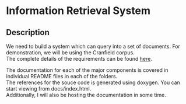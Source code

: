 Information Retrieval System
=============================

Description
------------
We need to build a system which can query into a set of documents. For demonstration, we will be using the Cranfield corpus.  
The complete details of the requirements can be found [here](http://www1.cs.columbia.edu/~cs6998/HW1F13.pdf).  

The documentation for each of the major components is covered in individual README files in each of the folders.  
The references for the souce code is generated using doxygen. You can start viewing from docs/index.html.  
Additionally, I will also be hosting the documentation in some time.
